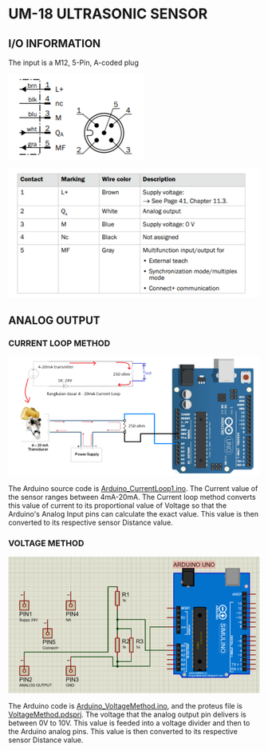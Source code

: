 # UM-18 ULTRASONIC SENSOR

## I/O INFORMATION
The input is a M12, 5-Pin, A-coded plug

![](https://github.com/meghang-101/Meghang-IC-Internship-Submissions/blob/UM18_Sensor/input1.PNG)

![](https://github.com/meghang-101/Meghang-IC-Internship-Submissions/blob/UM18_Sensor/input2.PNG)

## ANALOG OUTPUT
### CURRENT LOOP METHOD
![](https://github.com/meghang-101/Meghang-IC-Internship-Submissions/blob/UM18_Sensor/outputArduino1.PNG)

The Arduino source code is [Arduino_CurrentLoop1.ino](https://github.com/meghang-101/Meghang-IC-Internship-Submissions/blob/UM18_Sensor/Arduino_CurrentLoop1.ino). The Current value of the sensor ranges between 4mA-20mA. The Current loop method converts this value of current to its proportional value of Voltage so that the Arduino's Analog Input pins can calculate the exact value. This value is then converted to its respective sensor Distance value.

### VOLTAGE METHOD
![](https://github.com/meghang-101/Meghang-IC-Internship-Submissions/blob/UM18_Sensor/outputArduino2.PNG)

The Arduino code is [Arduino_VoltageMethod.ino](https://github.com/meghang-101/Meghang-IC-Internship-Submissions/blob/UM18_Sensor/Arduino_VoltageMethod.ino), and the proteus file is [VoltageMethod.pdsprj](https://github.com/meghang-101/Meghang-IC-Internship-Submissions/blob/UM18_Sensor/VoltageMethod.pdsprj). The voltage that the analog output pin delivers is between 0V to 10V. This value is feeded into a voltage divider and then to the Arduino analog pins. This value is then converted to its respective sensor Distance value.
